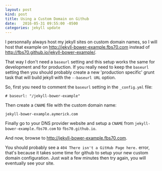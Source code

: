 ```yaml
---
layout: post
kind: post
title: Using a Custom Domain on Github
date:   2016-05-31 09:55:00 -0500
categories: jekyll update
---
```

I personnally always host my jekyll sites on custom domain names, so I will host that example on <http://jekyll-bower-example.fbs70.com> instead of <http://fbs70.github.io/jekyll-bower-example/>.

That way I don't need a `baseurl` setting and this setup works the same for development and for production. If you really need to keep the `baseurl` setting then you should probably create a new 'production specific' grunt task that will build jekyll with the `--baseurl URL` option.

So, first you need to comment the `baseurl` setting in the `_config.yml` file:

    # baseurl: "/jekyll-bower-example"

Then create a `CNAME` file with the custom domain name:

    jekyll-bower-example.aymerick.com

Finally go to your DNS provider website and setup a `CNAME` from `jekyll-bower-example.fbs70.com` to `fbs70.github.io`.

And now, browse to <http://jekyll-bower-example.fbs70.com>.

You should probably see a `404 There isn't a GitHub Page here.` error, that's because it takes some time for github to setup your new custom domain configuration. Just wait a few minutes then try again, you will eventually see your site.
